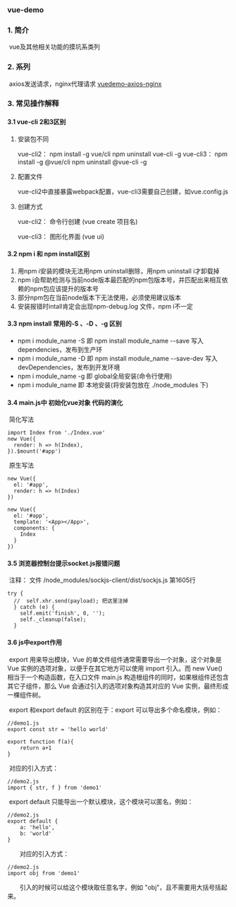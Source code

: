 ### vue-demo

### 1. 简介

​	vue及其他相关功能的摸坑系类列



### 2. 系列

​	axios发送请求，nginx代理请求      [vuedemo-axios-nginx](https://github.com/y369q369/vue-demo/tree/master/vuedemo-axios-nginx)



### 3. 常见操作解释

#### 3.1 vue-cli 2和3区别

1. 安装包不同

   vue-cli2： npm install -g vue/cli			npm uninstall vue-cli -g
   vue-cli3： npm install -g @vue/cli			npm uninstall @vue-cli -g

2. 配置文件

   vue-cli2中直接暴露webpack配置，vue-cli3需要自己创建，如vue.config.js

3. 创建方式

   vue-cli2： 命令行创建 (vue create 项目名)

   vue-cli3： 图形化界面  (vue ui)



#### 3.2 npm i 和 npm install区别

1. 用npm i安装的模块无法用npm uninstall删除，用npm uninstall i才卸载掉 
2. npm i会帮助检测与当前node版本最匹配的npm包版本号，并匹配出来相互依赖的npm包应该提升的版本号 
3. 部分npm包在当前node版本下无法使用，必须使用建议版本 
4. 安装报错时intall肯定会出现npm-debug.log 文件，npm i不一定 



#### 3.3 npm install 常用的-S 、-D 、-g 区别

- npm i module_name -S    即    npm install module_name --save     写入dependencies，发布到生产环
- npm i module_name -D    即    npm install module_name --save-dev  写入devDependencies，发布到开发环境
- npm i module_name -g     即    global全局安装(命令行使用)
- npm i module_name          即    本地安装(将安装包放在 ./node_modules 下)



#### 3.4 main.js中 初始化vue对象 代码的演化

​	简化写法

```
import Index from './Index.vue'
new Vue({
  render: h => h(Index),
}).$mount('#app')
```

​	原生写法

```
new Vue({
  el: '#app',
  render: h => h(Index)
})

new Vue({
  el: '#app',
  template: '<App></App>',
  components: {
    Index
  }
})
```



#### 3.5 浏览器控制台提示socket.js报错问题

​	注释： 文件 /node_modules/sockjs-client/dist/sockjs.js 第1605行

```
try {
  //  self.xhr.send(payload); 把这里注掉
  } catch (e) {
    self.emit('finish', 0, '');
    self._cleanup(false);
  }
```



#### 3.6  js中export作用

​	export 用来导出模块，Vue 的单文件组件通常需要导出一个对象，这个对象是 Vue 实例的选项对象，以便于在其它地方可以使用 import 引入。而 new Vue() 相当于一个构造函数，在入口文件 main.js 构造根组件的同时，如果根组件还包含其它子组件，那么 Vue 会通过引入的选项对象构造其对应的 Vue 实例，最终形成一棵组件树。

​	export 和export default 的区别在于：export 可以导出多个命名模块，例如：

```
//demo1.js
export const str = 'hello world'

export function f(a){
    return a+1
}
```

​	对应的引入方式：

```
//demo2.js
import { str, f } from 'demo1'
```

​	export default 只能导出一个默认模块，这个模块可以匿名，例如：

```
//demo2.js
export default {
    a: 'hello',
    b: 'world'      
}
```

　　对应的引入方式：

```
//demo2.js
import obj from 'demo1'
```

　　引入的时候可以给这个模块取任意名字，例如 "obj"，且不需要用大括号括起来。